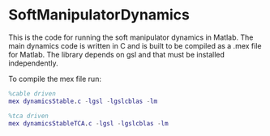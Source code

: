 # SoftManipulatorDynamics
This is the code for running the soft manipulator dynamics in Matlab.
The main dynamics code is written in C and is built to be compiled as a .mex file for Matlab.
The library depends on gsl and that must be installed independently.

To compile the mex file run:
```matlab
%cable driven
mex dynamicsStable.c -lgsl -lgslcblas -lm

%tca driven
mex dynamicsStableTCA.c -lgsl -lgslcblas -lm
```
